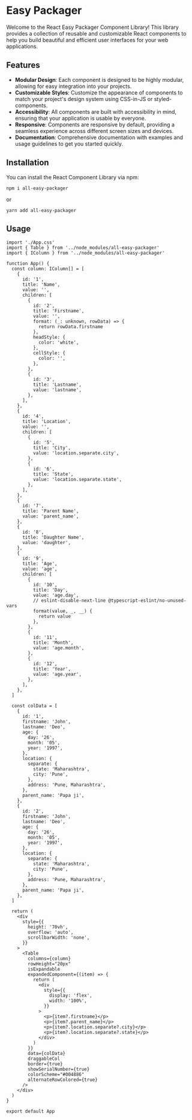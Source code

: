 # Easy Packager

Welcome to the React Easy Packager Component Library! This library provides a collection of reusable and customizable React components to help you build beautiful and efficient user interfaces for your web applications.

## Features

- **Modular Design**: Each component is designed to be highly modular, allowing for easy integration into your projects.
- **Customizable Styles**: Customize the appearance of components to match your project's design system using CSS-in-JS or styled-components.
- **Accessibility**: All components are built with accessibility in mind, ensuring that your application is usable by everyone.
- **Responsive**: Components are responsive by default, providing a seamless experience across different screen sizes and devices.
- **Documentation**: Comprehensive documentation with examples and usage guidelines to get you started quickly.

## Installation

You can install the React Component Library via npm:

```
npm i all-easy-packager
```

or

```
yarn add all-easy-packager
```

## Usage

```
import './App.css'
import { Table } from '../node_modules/all-easy-packager'
import { IColumn } from '../node_modules/all-easy-packager'

function App() {
  const column: IColumn[] = [
    {
      id: '1',
      title: 'Name',
      value: '',
      children: [
        {
          id: '2',
          title: 'Firstname',
          value: '',
          format: (_: unknown, rowData) => {
            return rowData.firstname
          },
          headStyle: {
            color: 'white',
          },
          cellStyle: {
            color: '',
          },
        },
        {
          id: '3',
          title: 'Lastname',
          value: 'lastname',
        },
      ],
    },
    {
      id: '4',
      title: 'Location',
      value: '',
      children: [
        {
          id: '5',
          title: 'City',
          value: 'location.separate.city',
        },
        {
          id: '6',
          title: 'State',
          value: 'location.separate.state',
        },
      ],
    },
    {
      id: '7',
      title: 'Parent Name',
      value: 'parent_name',
    },
    {
      id: '8',
      title: 'Daughter Name',
      value: 'daughter',
    },
    {
      id: '9',
      title: 'Age',
      value: 'age',
      children: [
        {
          id: '10',
          title: 'Day',
          value: 'age.day',
          // eslint-disable-next-line @typescript-eslint/no-unused-vars
          format(value, _, __) {
            return value
          },
        },
        {
          id: '11',
          title: 'Month',
          value: 'age.month',
        },
        {
          id: '12',
          title: 'Year',
          value: 'age.year',
        },
      ],
    },
  ]

  const colData = [
    {
      id: '1',
      firstname: 'John',
      lastname: 'Deo',
      age: {
        day: '26',
        month: '05',
        year: '1997',
      },
      location: {
        separate: {
          state: 'Maharashtra',
          city: 'Pune',
        },
        address: 'Pune, Maharashtra',
      },
      parent_name: 'Papa ji',
    },
    {
      id: '2',
      firstname: 'John',
      lastname: 'Deo',
      age: {
        day: '26',
        month: '05',
        year: '1997',
      },
      location: {
        separate: {
          state: 'Maharashtra',
          city: 'Pune',
        },
        address: 'Pune, Maharashtra',
      },
      parent_name: 'Papa ji',
    },
  ]

  return (
    <div
      style={{
        height: '70vh',
        overflow: 'auto',
        scrollbarWidth: 'none',
      }}
    >
      <Table
        columns={column}
        rowHeight="20px"
        isExpandable
        expandedComponent={(item) => {
          return (
            <div
              style={{
                display: 'flex',
                width: '100%',
              }}
            >
              <p>{item?.firstname}</p>
              <p>{item?.parent_name}</p>
              <p>{item?.location.separate?.city}</p>
              <p>{item?.location.separate?.state}</p>
            </div>
          )
        }}
        data={colData}
        draggableCol
        border={true}
        showSerialNumber={true}
        colorScheme="#004886"
        alternateRowColored={true}
      />
    </div>
  )
}

export default App

```
